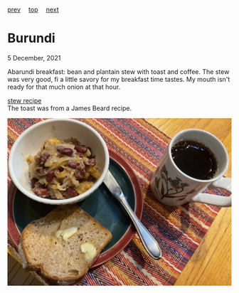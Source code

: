 [prev](burkina_faso.md)&emsp;
[top](../index.md)&emsp;
[next](../c/cabo_verde.md)
# Burundi
5 December, 2021


Abarundi breakfast: bean and plantain stew with toast and coffee. The
stew was very good, fi a little savory for my breakfast time
tastes. My mouth isn't ready for that much onion at that hour.

[stew recipe](https://rhubarbfool.co.uk/?s=Burundi)<br>
The toast was from a James Beard recipe.

![Abarundi breakfast](images/burundi.jpeg)